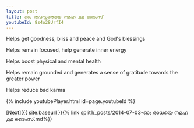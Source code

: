 ```yaml
---
layout: post
title: ഓം തപസ്സക്തായ നമഹ ൧൧ ടൈംസ്
youtubeId: 8z4o28UrfI4
---
```

 
 
Helps get goodness, bliss and peace and God's blessings
 
Helps remain focused, help generate inner energy 
 
Helps boost physical and mental health 
 
Helps remain grounded and generates a sense of gratitude towards the greater power 
 
Helps reduce bad karma
 
 
 
 


{% include youtubePlayer.html id=page.youtubeId %}
 
[Next]({{ site.baseurl }}{% link  split1/_posts/2014-07-03-ഓം രാധയെ നമഹ ൧൧ ടൈംസ്.md%})
 

